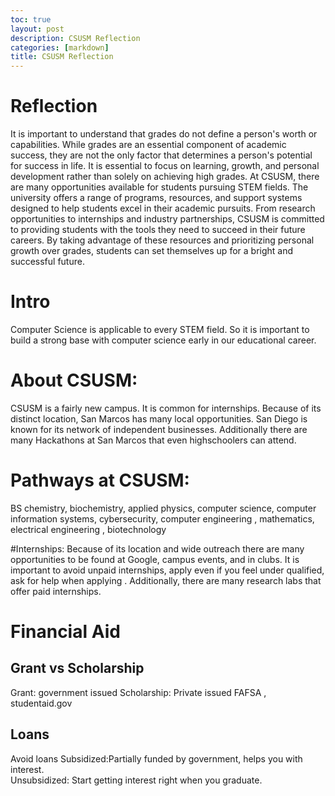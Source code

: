 ```yaml
---
toc: true
layout: post
description: CSUSM Reflection
categories: [markdown]
title: CSUSM Reflection
---
```


# Reflection 
It is important to understand that grades do not define a person's worth or capabilities. While grades are an essential component of academic success, they are not the only factor that determines a person's potential for success in life. It is essential to focus on learning, growth, and personal development rather than solely on achieving high grades. At CSUSM, there are many opportunities available for students pursuing STEM fields. The university offers a range of programs, resources, and support systems designed to help students excel in their academic pursuits. From research opportunities to internships and industry partnerships, CSUSM is committed to providing students with the tools they need to succeed in their future careers. By taking advantage of these resources and prioritizing personal growth over grades, students can set themselves up for a bright and successful future.

# Intro
Computer Science is applicable to every STEM field. So it is important to build a strong base with computer science early in our educational career. 


# About CSUSM:
CSUSM is a fairly new campus. It is common for internships. Because of its distinct location, San Marcos has many local opportunities. San Diego is known for its network of independent businesses.  Additionally there are many Hackathons at San Marcos that even highschoolers can attend. 


# Pathways at CSUSM:
BS chemistry, biochemistry, applied physics, computer science, computer information systems, cybersecurity, computer engineering , mathematics, electrical engineering , biotechnology 




#Internships:
Because of its location and wide outreach there are many opportunities to be found at Google, campus events, and in clubs. It is important to avoid unpaid internships, apply even if you feel under qualified, ask for help when applying . Additionally, there are many research labs that offer paid internships. 


# Financial Aid
## Grant vs Scholarship
Grant: government issued
Scholarship: Private issued 
FAFSA , studentaid.gov 


## Loans
Avoid loans
Subsidized:Partially funded by government, helps you with interest.  
Unsubsidized: Start getting interest right when you graduate. 

